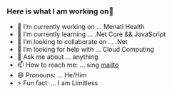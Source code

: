 ### Here is what I am working on👋

- 🔭 I’m currently working on ... Menatl Health 
- 🌱 I’m currently learning ... .Net Core && JavaScript
- 👯 I’m looking to collaborate on ... .Net
- 🤔 I’m looking for help with ... Cloud Computing
- 💬 Ask me about ... anything
- 📫 How to reach me: ... sing [mailto](mailto:amansohal8654@gmail.com)
- 😄 Pronouns: ... He/Him
- ⚡ Fun fact: ... I am Limitless 
